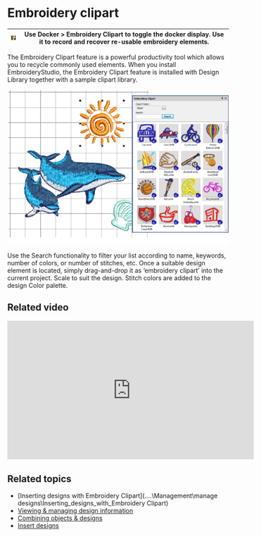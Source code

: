 # Embroidery clipart

| ![EmbroideryClipart.png](assets/EmbroideryClipart.png) | Use Docker > Embroidery Clipart to toggle the docker display. Use it to record and recover re-usable embroidery elements. |
| ------------------------------------------------------ | ------------------------------------------------------------------------------------------------------------------------- |

The Embroidery Clipart feature is a powerful productivity tool which allows you to recycle commonly used elements. When you install EmbroideryStudio, the Embroidery Clipart feature is installed with Design Library together with a sample clipart library.

![summary_-_designs00021.png](assets/summary_-_designs00021.png)

Use the Search functionality to filter your list according to name, keywords, number of colors, or number of stitches, etc. Once a suitable design element is located, simply drag-and-drop it as ‘embroidery clipart’ into the current project. Scale to suit the design. Stitch colors are added to the design Color palette.

## Related video

<iframe src="https://www.youtube.com/embed/QxbevflvCQE" frameborder="0" 
		 allow="accelerometer; autoplay; encrypted-media; gyroscope; picture-in-picture" 
		 allowfullscreen="" style="width: 560px; height: 315px;">

</iframe>

## Related topics

- [Inserting designs with Embroidery Clipart](..\..\Management\manage designs\Inserting_designs_with_Embroidery Clipart)
- [Viewing & managing design information](../../Management/manage_designs/Viewing_managing_design_information)
- [Combining objects & designs](../../Modifying/combine/Combining_objects_designs)
- [Insert designs](../../Modifying/combine/Insert_designs)
